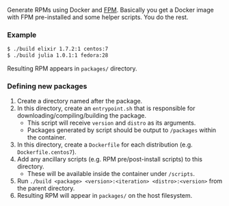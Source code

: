 Generate RPMs using Docker and [FPM](https://github.com/jordansissel/fpm). Basically you get a Docker image with FPM pre-installed and some helper scripts. You do the rest.

### Example
```bash
$ ./build elixir 1.7.2:1 centos:7
$ ./build julia 1.0.1:1 fedora:28
```
Resulting RPM appears in `packages/` directory.

### Defining new packages
1. Create a directory named after the package.
2. In this directory, create an `entrypoint.sh` that is responsible for downloading/compiling/building the package.
   - This script will receive `version` and `distro` as its arguments.
   - Packages generated by script should be output to `/packages` within the container.
3. In this directory, create a `Dockerfile` for each distribution (e.g. `Dockerfile.centos7`).
4. Add any ancillary scripts (e.g. RPM pre/post-install scripts) to this directory.
   - These will be available inside the container under `/scripts`.
4. Run `./build <package> <version>:<iteration> <distro>:<version>` from the parent directory.
5. Resulting RPM will appear in `packages/` on the host filesystem.
